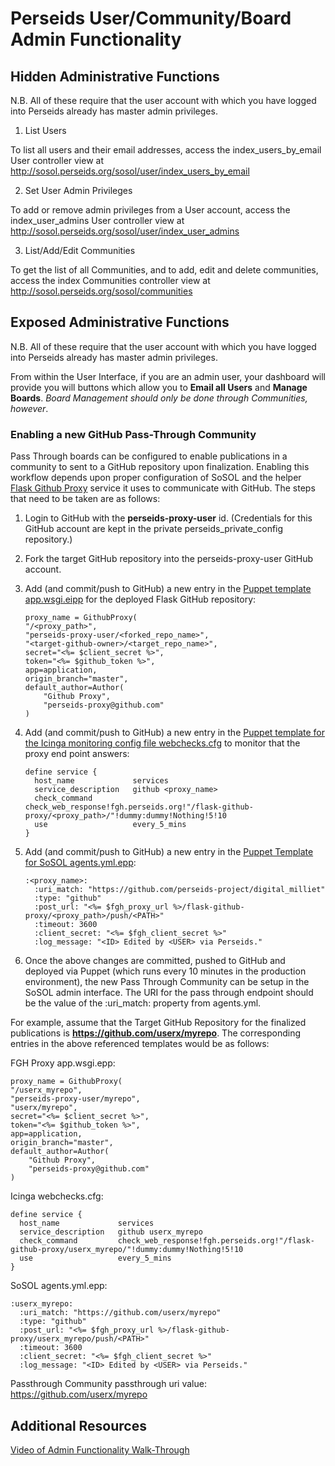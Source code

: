# Perseids User/Community/Board Admin Functionality

## Hidden Administrative Functions

N.B. All of these require that the user account with which you have logged into Perseids already has master admin privileges.

1. List Users

To list all users and their email addresses, access the index_users_by_email User controller view at http://sosol.perseids.org/sosol/user/index_users_by_email

2. Set User Admin Privileges

To add or remove admin privileges from a User account, access the index_user_admins User controller view at 
http://sosol.perseids.org/sosol/user/index_user_admins

3. List/Add/Edit Communities

To get the list of all Communities, and to add, edit and delete communities, access the index Communities controller view at  http://sosol.perseids.org/sosol/communities


## Exposed Administrative Functions

N.B. All of these require that the user account with which you have logged into Perseids already has master admin privileges.

From within the User Interface, if you are an admin user, your dashboard will provide you will buttons which allow you to __Email all Users__ and __Manage Boards__.  _Board Management should only be done through Communities, however_.

### Enabling a new GitHub Pass-Through Community

Pass Through boards can be configured to enable publications in a community to sent to a GitHub repository upon finalization. Enabling this workflow depends upon proper configuration of SoSOL and the helper [Flask Github Proxy](https://github.com/perseids-project/perseids_docs/blob/master/integrations/syriaca/flaskgithubproxy.md) service it uses to communicate with GitHub.  The steps that need to be taken are as follows:

1. Login to GitHub with the __perseids-proxy-user__ id. (Credentials for this GitHub account are kept in the private perseids_private_config repository.)

2. Fork the target GitHub repository into the perseids-proxy-user GitHub account. 

3. Add (and commit/push to GitHub) a new entry in the [Puppet template app.wsgi.eipp](https://github.com/perseids-project/perseids-puppet/blob/master/site-modules/site/templates/profiles/fghproxy/app.wsgi.epp) for the deployed Flask GitHub repository:

    ```
    proxy_name = GithubProxy(
    "/<proxy_path>",
    "perseids-proxy-user/<forked_repo_name>",
    "<target-github-owner>/<target_repo_name>",
    secret="<%= $client_secret %>",
    token="<%= $github_token %>",
    app=application,
    origin_branch="master",
    default_author=Author(
        "Github Proxy",
        "perseids-proxy@github.com"
    )
    ```
4. Add (and commit/push to GitHub) a new entry in the [Puppet template for the Icinga monitoring config file webchecks.cfg](https://github.com/perseids-project/perseids-puppet/blob/master/site-modules/site/files/icinga/webchecks.cfg) to monitor that the proxy end point answers:

    ```
    define service {
      host_name             services
      service_description   github <proxy_name>
      check_command         check_web_response!fgh.perseids.org!"/flask-github-proxy/<proxy_path>/"!dummy:dummy!Nothing!5!10
      use                   every_5_mins
    }
    ```
5. Add (and commit/push to GitHub) a new entry in the [Puppet Template for SoSOL agents.yml.epp](https://github.com/perseids-project/perseids-puppet/blob/master/site-modules/sosol/templates/agents.yml.epp):

    ```
    :<proxy_name>:
      :uri_match: "https://github.com/perseids-project/digital_milliet"
      :type: "github"
      :post_url: "<%= $fgh_proxy_url %>/flask-github-proxy/<proxy_path>/push/<PATH>"
      :timeout: 3600
      :client_secret: "<%= $fgh_client_secret %>"
      :log_message: "<ID> Edited by <USER> via Perseids."
    ```
 6. Once the above changes are committed, pushed to GitHub and deployed via Puppet (which runs every 10 minutes in the production environment), the new Pass Through Community can be setup in the SoSOL admin interface.  The URI for the pass through endpoint should be the value of the :uri_match: property from agents.yml.
 
 For example, assume that the Target GitHub Repository for the finalized publications is __https://github.com/userx/myrepo__. The corresponding entries in the above referenced templates would be as follows:
 
FGH Proxy app.wsgi.epp:
 
    proxy_name = GithubProxy(
    "/userx_myrepo",
    "perseids-proxy-user/myrepo",
    "userx/myrepo",
    secret="<%= $client_secret %>",
    token="<%= $github_token %>",
    app=application,
    origin_branch="master",
    default_author=Author(
        "Github Proxy",
        "perseids-proxy@github.com"
    )
    
Icinga webchecks.cfg:
 
    define service {
      host_name             services
      service_description   github userx_myrepo
      check_command         check_web_response!fgh.perseids.org!"/flask-github-proxy/userx_myrepo/"!dummy:dummy!Nothing!5!10
      use                   every_5_mins
    }
    
SoSOL agents.yml.epp:
 
    :userx_myrepo:
      :uri_match: "https://github.com/userx/myrepo"
      :type: "github"
      :post_url: "<%= $fgh_proxy_url %>/flask-github-proxy/userx_myrepo/push/<PATH>"
      :timeout: 3600
      :client_secret: "<%= $fgh_client_secret %>"
      :log_message: "<ID> Edited by <USER> via Perseids."
    
 Passthrough Community passthrough uri value: https://github.com/userx/myrepo
 
## Additional Resources

[Video of Admin Functionality Walk-Through](https://github.com/perseids-project/perseids_docs/blob/master/admin.md)
